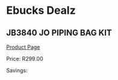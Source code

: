 
# Ebucks Dealz
## JB3840 JO PIPING BAG KIT
[Product Page](https://www.ebucks.com/web/shop/productSelected.do?prodId=1136046706&catId=704983235)

Price: R299.00

Savings: 


	